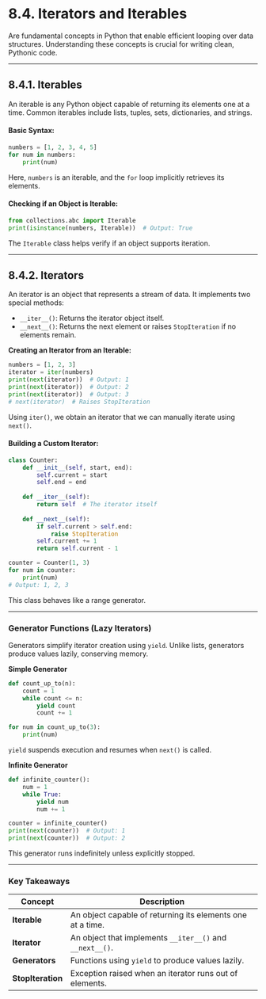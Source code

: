 # **8.4. Iterators and Iterables**  

Are fundamental concepts in Python that enable efficient looping over data structures. Understanding these concepts is crucial for writing clean, Pythonic code.

---

## 8.4.1. Iterables
An iterable is any Python object capable of returning its elements one at a time. Common iterables include lists, tuples, sets, dictionaries, and strings.

#### **Basic Syntax:**
```python
numbers = [1, 2, 3, 4, 5]
for num in numbers:
    print(num)
```
Here, `numbers` is an iterable, and the `for` loop implicitly retrieves its elements.

#### **Checking if an Object is Iterable:**
```python
from collections.abc import Iterable
print(isinstance(numbers, Iterable))  # Output: True
```
The `Iterable` class helps verify if an object supports iteration.

---

## 8.4.2. Iterators
An iterator is an object that represents a stream of data. It implements two special methods:
- `__iter__()`: Returns the iterator object itself.
- `__next__()`: Returns the next element or raises `StopIteration` if no elements remain.

**Creating an Iterator from an Iterable:**
```python
numbers = [1, 2, 3]
iterator = iter(numbers)
print(next(iterator))  # Output: 1
print(next(iterator))  # Output: 2
print(next(iterator))  # Output: 3
# next(iterator)  # Raises StopIteration
```
Using `iter()`, we obtain an iterator that we can manually iterate using `next()`.

#### **Building a Custom Iterator:**
```python
class Counter:
    def __init__(self, start, end):
        self.current = start
        self.end = end
    
    def __iter__(self):
        return self  # The iterator itself
    
    def __next__(self):
        if self.current > self.end:
            raise StopIteration
        self.current += 1
        return self.current - 1

counter = Counter(1, 3)
for num in counter:
    print(num)
# Output: 1, 2, 3
```
This class behaves like a range generator.

---

### Generator Functions (Lazy Iterators)
Generators simplify iterator creation using `yield`. Unlike lists, generators produce values lazily, conserving memory.

**Simple Generator**
```python
def count_up_to(n):
    count = 1
    while count <= n:
        yield count
        count += 1

for num in count_up_to(3):
    print(num)
```
`yield` suspends execution and resumes when `next()` is called.

**Infinite Generator**
```python
def infinite_counter():
    num = 1
    while True:
        yield num
        num += 1

counter = infinite_counter()
print(next(counter))  # Output: 1
print(next(counter))  # Output: 2
```
This generator runs indefinitely unless explicitly stopped.

---

### **Key Takeaways**
| Concept | Description |
|---------|-------------|
| **Iterable** | An object capable of returning its elements one at a time. |
| **Iterator** | An object that implements `__iter__()` and `__next__()`. |
| **Generators** | Functions using `yield` to produce values lazily. |
| **StopIteration** | Exception raised when an iterator runs out of elements. |

